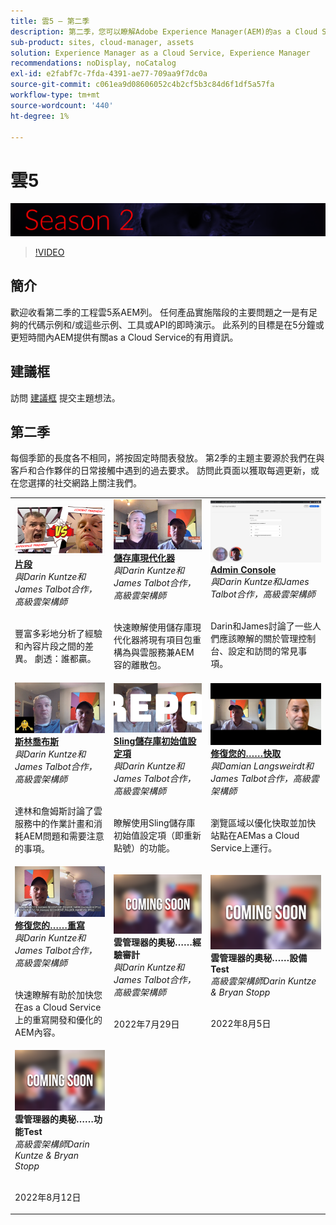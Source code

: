 ```yaml
---
title: 雲5 — 第二季
description: 第二季，您可以瞭解Adobe Experience Manager(AEM)的as a Cloud Service情況，瞭解Adobe自己的專家工程師和提供該產品的專家服務。
sub-product: sites, cloud-manager, assets
solution: Experience Manager as a Cloud Service, Experience Manager
recommendations: noDisplay, noCatalog
exl-id: e2fabf7c-7fda-4391-ae77-709aa9f7dc0a
source-git-commit: c061ea9d08606052c4b2cf5b3c84d6f1df5a57fa
workflow-type: tm+mt
source-wordcount: '440'
ht-degree: 1%

---
```


# 雲5

![專AEM家系列](./imgs/masthead-s2.png)
>[!VIDEO](https://video.tv.adobe.com/v/343127)

## 簡介

歡迎收看第二季的工程雲5系AEM列。 任何產品實施階段的主要問題之一是有足夠的代碼示例和/或這些示例、工具或API的即時演示。 此系列的目標是在5分鐘或更短時間內AEM提供有關as a Cloud Service的有用資訊。

## 建議框

訪問 [建議框](https://forms.office.com/r/74P5Xz4UH0) 提交主題想法。

## 第二季

每個季節的長度各不相同，將按固定時間表發放。 第2季的主題主要源於我們在與客戶和合作夥伴的日常接觸中遇到的過去要求。 訪問此頁面以獲取每週更新，或在您選擇的社交網路上關注我們。

<table>
    <tr>
        <td>
            <a href="season-2/cloud5-experience-v-content-fragments.md">
                <img alt="片段" src="./imgs/s2/000-thumb.png"/>
            </a>
            <div>
                <a href="season-2/cloud5-experience-v-content-fragments.md"><strong>片段</strong></a>        
                <br/><em>與Darin Kuntze和James Talbot合作，高級雲架構師</em>
            </div>
            <p>
                <br/>
                豐富多彩地分析了經驗和內容片段之間的差異。 劇透：誰都贏。
            </p>
        </td>   
         <td>
            <a href="season-2/cloud5-repo-modernizer.md">
                 <img alt="儲存庫現代化器" src="./imgs/s2/001-thumb.png"/>
            </a>
            <div>
                <a href="season-2/cloud5-repo-modernizer.md"><strong>儲存庫現代化器</strong></a> 
               <br/><em>與Darin Kuntze和James Talbot合作，高級雲架構師</em>
            </div>
            <p>
                <br/>
                快速瞭解使用儲存庫現代化器將現有項目包重構為與雲服務兼AEM容的離散包。
            </p>
         </td>
         <td>
            <a href="season-2/cloud5-admin-console.md">
                 <img alt="Admin Console" src="./imgs/s2/002-thumb.png"/>
            </a>
            <div>
                  <a href="season-2/cloud5-admin-console.md"><strong>Admin Console</strong></a>
               <br/><em>與Darin Kuntze和James Talbot合作，高級雲架構師</em>
            </div>
            <p>
            <br/>
               Darin和James討論了一些人們應該瞭解的關於管理控制台、設定和訪問的常見事項。
            </p>
         </td> 
  </tr>
  <tr>
         <td>
            <a href="season-2/cloud5-sling-job-scheduler.md">
                 <img alt="Sling 工作" src="./imgs/s2/003-thumb.png"/>
            </a>
            <div>
                  <a href="season-2/cloud5-sling-job-scheduler.md"><strong>斯林喬布斯</strong></a>
               <br/><em>與Darin Kuntze和James Talbot合作，高級雲架構師</em>
            </div>
            <p>
            <br/>
               達林和詹姆斯討論了雲服務中的作業計畫和消耗AEM問題和需要注意的事項。
            </p>
         </td> 
         <td>
            <a href="season-2/cloud5-repoinit.md">
                 <img alt="回購初始值設定項（重定點）" src="./imgs/s2/004-thumb.png"/>
            </a>
            <div>
                  <a href="season-2/cloud5-repoinit.md"><strong>Sling儲存庫初始值設定項</strong></a>
               <br/><em>與Darin Kuntze和James Talbot合作，高級雲架構師</em>
            </div>
            <p>
            <br/>
              瞭解使用Sling儲存庫初始值設定項（即重新點號）的功能。
            </p>
         </td>   
     <td>
            <a href="season-2/cloud5-fix-your-cache.md">
               <img alt="修復快取" src="./imgs/s2/005-thumb.png"/>
            </a>
      <div>
         <a href="season-2/cloud5-fix-your-cache.md"><strong>修復您的……快取</strong></a>
         <br/><em>與Damian Langsweirdt和James Talbot合作，高級雲架構師</em>
      </div>
      <p>
         <br/>
             瀏覽區域以優化快取並加快站點在AEMas a Cloud Service上運行。
      </p>
   </td> 
  </tr>
<tr>
   <td>
           <a href="season-2/cloud5-fix-your-rewrites.md">
               <img alt="修復……重寫" src="./imgs/s2/006-thumb.png"/>
            </a>
      <div>
            <a href="season-2/cloud5-fix-your-rewrites.md"><strong>修復您的……重寫</strong></a>
         <br/><em>與Darin Kuntze和James Talbot合作，高級雲架構師</em>
      </div>
      <p>
        <br/>
         快速瞭解有助於加快您在as a Cloud Service上的重寫開發和優化的AEM內容。
      </p>
     </td>   
     <td>
            <img alt="雲管理器的奧秘……經驗審計" src="./imgs/coming-soon.png"/>
      <div>
            <strong>雲管理器的奧秘……經驗審計</strong>
         <br/><em>與Darin Kuntze和James Talbot合作，高級雲架構師</em>
      </div>
      <p>
        <br/>
        2022年7月29日
      </p>
   </td>
     <td>
            <img alt="雲管理器的奧秘……設備Test" src="./imgs/coming-soon.png"/>
      <div>
            <strong>雲管理器的奧秘……設備Test</strong>
         <br/><em>高級雲架構師Darin Kuntze &amp; Bryan Stopp</em>
      </div>
      <p>
        <br/>
         2022年8月5日
      </p>
   </td> 
  </tr>
    <tr>
        <td>
                <img alt="雲管理器的奧秘……功能Test" src="./imgs/coming-soon.png"/>
            <div>
                <strong>雲管理器的奧秘……功能Test</strong><br/>        
                <em>高級雲架構師Darin Kuntze &amp; Bryan Stopp</em>
            </div>
            <p><br/>
                2022年8月12日
            </p>
        </td>
        <td></td>
        <td></td>
    </tr>
</table>
